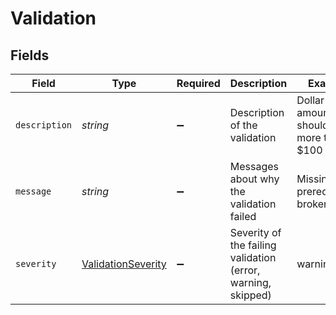 # Validation


## Fields

| Field                                                           | Type                                                            | Required                                                        | Description                                                     | Example                                                         |
| --------------------------------------------------------------- | --------------------------------------------------------------- | --------------------------------------------------------------- | --------------------------------------------------------------- | --------------------------------------------------------------- |
| `description`                                                   | *string*                                                        | :heavy_minus_sign:                                              | Description of the validation                                   | Dollar amount should be more than $100                          |
| `message`                                                       | *string*                                                        | :heavy_minus_sign:                                              | Messages about why the validation failed                        | Missing prerequisites: broker.email                             |
| `severity`                                                      | [ValidationSeverity](../../models/shared/validationseverity.md) | :heavy_minus_sign:                                              | Severity of the failing validation (error, warning, skipped)    | warning                                                         |